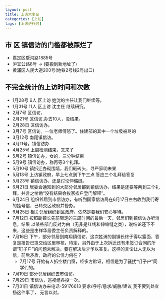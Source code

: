 ```yaml
---
layout: post
title: 上访大事记
categories: [上访]
tags: [上访进行时]
---
```

## 市 区 镇信访的门槛都被踩烂了
 * 嘉定区墅沟路1885号
 * 沪宜公路8号 -> (要搬到新地址了)
 * 黄浦区人民大道200号(地铁2号线2号出口)

## 不完全统计的上访时间和次数
 * 1月28号 6人 区上访 姓沈的主任让我们继续等。
 * 1月31号 11人 区上访 沈主任 继续研究。
 * 2月7号 区信访。
 * 2月21号 区信访,办去10人，没结果。
 * 2月28日 区信访办。
 * 3月7号 区信访。一位老师傅怒了。住建部的其中一个垃圾被骂的
 * 3月12号 南翔镇信访。
 * 4月11号，镇信访办
 * 4月25号 上周检测结束，又来了
 * 5月2号 镇信访办，女的，三分钟结束
 * 5月9号 镇信访办，称再等3个礼拜。
 * 5月10号 镇拆迁办砌围墙，我们砸砖头，寻严家明未果
 * 5月13号 上访镇政府，早上七点到下午三点 答应三个礼拜给答复
 * 5月23号 镇信访办，还是讨论伸缩缝。
 * 6月21日 居委会通知到的大部分邻居都到镇信访办，结果是还要等两到三个礼拜。并言之凿凿“没有结果会挨家挨户登门解释”。
 * 6月24日 组织邻居到市信访办，有听到国家信访局在6月17日左右收到我们寄的挂号信，已转交区政府并督办。
 * 6月25日 相关邻居组织到区政府，依然是要我们安心等待。
 * 7月12日 按照副镇长先前限定的三周时间的最后一天，邻居们到镇信访办听消息，结果
以某些部门反对为由（无非是红线和伸缩缝之类），说结论还下不来，这些是由祥华居委主任负责解释的。
 * 7月16日 下午，部分邻居到南翔镇信访，这次姓浦的副镇长终于得以露面，答复是报告已提交给区里审核，待定，另外由于上次拆迁还有未签订合同的所谓“钉子户”的问题未解决，要在解决后才予以答复。这样的言论让人无以为信，前后矛盾，政府的公信力何在？
   * 7月17号 开始有人拆空楼门窗，经多方验证，相信是为了骚扰“钉子户”同学们的。
 * 7月19日 部分邻居组织去市信访。
 * 7月29日 市信访，巡视组各投一次。
  * 7月31日 镇信访办来电话-59176613 要求/呼吁/恳求/威胁/建议 我不要到处宣扬这件事了， 无言以对。
